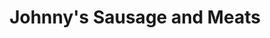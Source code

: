 ---
title: "Johnny's Sausage and Meats"
url: /grimshaw/johnnys-sausage-and-meats/
shop: Metzgerei
---